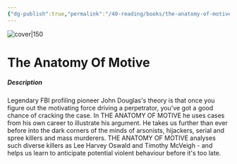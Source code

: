 ```yaml
---
{"dg-publish":true,"permalink":"/40-reading/books/the-anatomy-of-motive-john-douglas/","title":"The Anatomy Of Motive"}
---
```



![cover|150](http://books.google.com/books/content?id=Bx_ysguYQxgC&printsec=frontcover&img=1&zoom=1&edge=curl&source=gbs_api)

# The Anatomy Of Motive
##### Description
Legendary FBI profiling pioneer John Douglas's theory is that once you figure out the motivating force driving a perpetrator, you've got a good chance of cracking the case. In THE ANATOMY OF MOTIVE he uses cases from his own career to illustrate his argument. He takes us further than ever before into the dark corners of the minds of arsonists, hijackers, serial and spree killers and mass murderers. THE ANATOMY OF MOTIVE analyses such diverse killers as Lee Harvey Oswald and Timothy McVeigh - and helps us learn to anticipate potential violent behaviour before it's too late.
